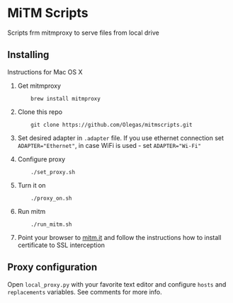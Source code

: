 # MiTM Scripts

Scripts frm mitmproxy to serve files from local drive

## Installing

Instructions for Mac OS X

 1. Get mitmproxy

    ```
        brew install mitmproxy
    ```

 2. Clone this repo

    ```
        git clone https://github.com/Olegas/mitmscripts.git
    ```
     
 3. Set desired adapter in `.adapter` file. If you use ethernet connection set `ADAPTER="Ethernet"`, 
    in case WiFi is used - set `ADAPTER="Wi-Fi"`
    
 4. Configure proxy
 
    ```
        ./set_proxy.sh
    ```
    
 5. Turn it on
 
    ```
        ./proxy_on.sh
    ```
    
 6. Run mitm
 
    ```
        ./run_mitm.sh
    ```

 7. Point your browser to [mitm.it](http://mitm.it) and follow the instructions how to install certificate to SSL interception
 
## Proxy configuration

Open `local_proxy.py` with your favorite text editor and configure `hosts` and `replacements` variables. 
See comments for more info.
 
